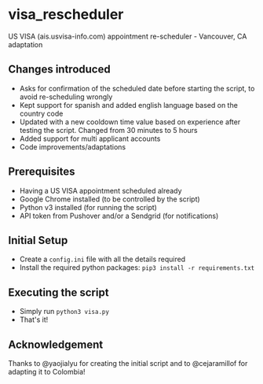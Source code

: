 # visa_rescheduler
US VISA (ais.usvisa-info.com) appointment re-scheduler - Vancouver, CA adaptation

## Changes introduced
- Asks for confirmation of the scheduled date before starting the script, to avoid re-scheduling wrongly
- Kept support for spanish and added english language based on the country code
- Updated with a new cooldown time value based on experience after testing the script. Changed from 30 minutes to 5 hours
- Added support for multi applicant accounts
- Code improvements/adaptations

## Prerequisites
- Having a US VISA appointment scheduled already
- Google Chrome installed (to be controlled by the script)
- Python v3 installed (for running the script)
- API token from Pushover and/or a Sendgrid (for notifications)

## Initial Setup
- Create a `config.ini` file with all the details required
- Install the required python packages: `pip3 install -r requirements.txt`

## Executing the script
- Simply run `python3 visa.py`
- That's it!

## Acknowledgement
Thanks to @yaojialyu for creating the initial script and to @cejaramillof for adapting it to Colombia!
